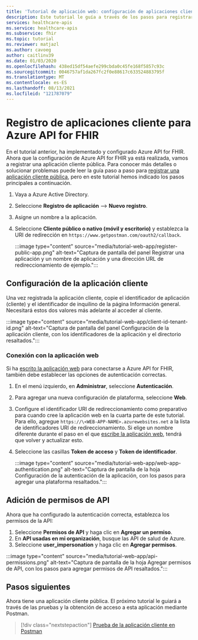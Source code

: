 ```yaml
---
title: 'Tutorial de aplicación web: configuración de aplicaciones cliente - Azure API for FHIR'
description: Este tutorial le guía a través de los pasos para registrar una aplicación pública con el fin de preparar la implementación de una aplicación web
services: healthcare-apis
ms.service: healthcare-apis
ms.subservice: fhir
ms.topic: tutorial
ms.reviewer: matjazl
ms.author: cavoeg
author: caitlinv39
ms.date: 01/03/2020
ms.openlocfilehash: 438ed15df54aefe299cbda0c45fe168f5857c93c
ms.sourcegitcommit: 0046757af1da267fc2f0e88617c633524883795f
ms.translationtype: MT
ms.contentlocale: es-ES
ms.lasthandoff: 08/13/2021
ms.locfileid: "121787079"
---
```

# <a name="client-application-registration-for-azure-api-for-fhir"></a>Registro de aplicaciones cliente para Azure API for FHIR
En el tutorial anterior, ha implementado y configurado Azure API for FHIR. Ahora que la configuración de Azure API for FHIR ya está realizada, vamos a registrar una aplicación cliente pública. Para conocer más detalles o solucionar problemas puede leer la guía paso a paso para [registrar una aplicación cliente pública](register-public-azure-ad-client-app.md), pero en este tutorial hemos indicado los pasos principales a continuación.

1. Vaya a Azure Active Directory.
1. Seleccione **Registro de aplicación** --> **Nuevo registro**.
1. Asigne un nombre a la aplicación.
1. Seleccione **Cliente público o nativo (móvil y escritorio)** y establezca la URI de redirección en `https://www.getpostman.com/oauth2/callback`.

   :::image type="content" source="media/tutorial-web-app/register-public-app.png" alt-text="Captura de pantalla del panel Registrar una aplicación y un nombre de aplicación y una dirección URL de redireccionamiento de ejemplo.":::

## <a name="client-application-settings"></a>Configuración de la aplicación cliente

Una vez registrada la aplicación cliente, copie el identificador de aplicación (cliente) y el identificador de inquilino de la página Información general. Necesitará estos dos valores más adelante al acceder al cliente.

:::image type="content" source="media/tutorial-web-app/client-id-tenant-id.png" alt-text="Captura de pantalla del panel Configuración de la aplicación cliente, con los identificadores de la aplicación y el directorio resaltados.":::

### <a name="connect-with-web-app"></a>Conexión con la aplicación web

Si ha [escrito la aplicación web](tutorial-web-app-write-web-app.md) para conectarse a Azure API for FHIR, también debe establecer las opciones de autenticación correctas. 

1. En el menú izquierdo, en **Administrar**, seleccione **Autenticación**. 

1. Para agregar una nueva configuración de plataforma, seleccione **Web**.

1. Configure el identificador URI de redireccionamiento como preparativo para cuando cree la aplicación web en la cuarta parte de este tutorial. Para ello, agregue `https://\<WEB-APP-NAME>.azurewebsites.net` a la lista de identificadores URI de redireccionamiento. Si elige un nombre diferente durante el paso en el que [escribe la aplicación web](tutorial-web-app-write-web-app.md), tendrá que volver y actualizar esto.

1. Seleccione las casillas **Token de acceso** y **Token de identificador**.

   :::image type="content" source="media/tutorial-web-app/web-app-authentication.png" alt-text="Captura de pantalla de la hoja Configuración de la autenticación de la aplicación, con los pasos para agregar una plataforma resaltados.":::

## <a name="add-api-permissions"></a>Adición de permisos de API

Ahora que ha configurado la autenticación correcta, establezca los permisos de la API:

1. Seleccione **Permisos de API** y haga clic en **Agregar un permiso**.
1. En **API usadas en mi organización**, busque las API de salud de Azure.
1. Seleccione **user_impersonation** y haga clic en **Agregar permisos**.

:::image type="content" source="media/tutorial-web-app/api-permissions.png" alt-text="Captura de pantalla de la hoja Agregar permisos de API, con los pasos para agregar permisos de API resaltados.":::

## <a name="next-steps"></a>Pasos siguientes
Ahora tiene una aplicación cliente pública. El próximo tutorial le guiará a través de las pruebas y la obtención de acceso a esta aplicación mediante Postman.

>[!div class="nextstepaction"]
>[Prueba de la aplicación cliente en Postman](tutorial-web-app-test-postman.md)
